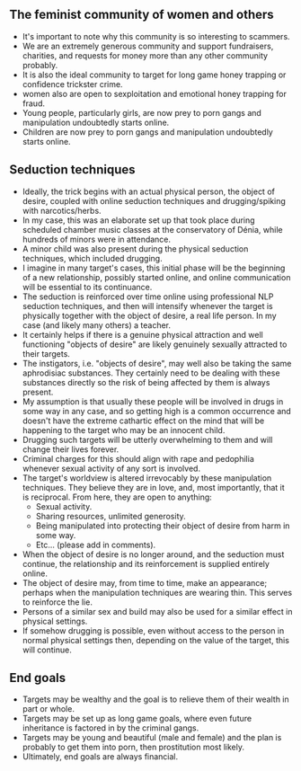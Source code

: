 ## The feminist community of women and others

- It's important to note why this community is so interesting to scammers.
- We are an extremely generous community and support fundraisers, charities, and requests for money more than any other community probably.
- It is also the ideal community to target for long game honey trapping or confidence trickster crime.
- women also are open to sexploitation and emotional honey trapping for fraud.
- Young people, particularly girls, are now prey to porn gangs and manipulation undoubtedly starts online.
- Children are now prey to porn gangs and manipulation undoubtedly starts online.

## Seduction techniques

- Ideally, the trick begins with an actual physical person, the object of desire, coupled with online seduction techniques and drugging/spiking with narcotics/herbs.
- In my case, this was an elaborate set up that took place during scheduled chamber music classes at the conservatory of Dénia, while hundreds of minors were in attendance.
- A minor child was also present during the physical seduction techniques, which included drugging.
- I imagine in many target's cases, this initial phase will be the beginning of a new relationship, possibly started online, and online communication will be essential to its continuance.
- The seduction is reinforced over time online using professional NLP seduction techniques, and then will intensify whenever the target is physically together with the object of desire, a real life person. In my case (and likely many others) a teacher.
- It certainly helps if there is a genuine physical attraction and well functioning "objects of desire" are likely genuinely sexually attracted to their targets.
- The instigators, i.e. "objects of desire", may well also be taking the same aphrodisiac substances. They certainly need to be dealing with these substances directly so the risk of being affected by them is always present. 
- My assumption is that usually these people will be involved in drugs in some way in any case, and so getting high is a common occurrence and doesn't have the extreme cathartic effect on the mind that will be happening to the target who may be an innocent child.
- Drugging such targets will be utterly overwhelming to them and will change their lives forever.
- Criminal charges for this should align with rape and pedophilia whenever sexual activity of any sort is involved.
- The target's worldview is altered irrevocably by these manipulation techniques. They believe they are in love, and, most importantly, that it is reciprocal. From here, they are open to anything:
     - Sexual activity.
     - Sharing resources, unlimited generosity.
     - Being manipulated into protecting their object of desire from harm in some way.
     - Etc... (please add in comments).
- When the object of desire is no longer around, and the seduction must continue, the relationship and its reinforcement is supplied entirely online.
- The object of desire may, from time to time, make an appearance; perhaps when the manipulation techniques are wearing thin. This serves to reinforce the lie.
- Persons of a similar sex and build may also be used for a similar effect in physical settings.
- If somehow drugging is possible, even without access to the person in normal physical settings then, depending on the value of the target, this will continue.

## End goals

- Targets may be wealthy and the goal is to relieve them of their wealth in part or whole.
- Targets may be set up as long game goals, where even future inheritance is factored in by the criminal gangs.
- Targets may be young and beautiful (male and female) and the plan is probably to get them into porn, then prostitution most likely.
- Ultimately, end goals are always financial.
